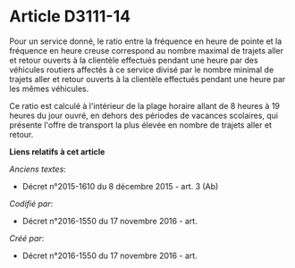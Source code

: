 # Article D3111-14

Pour un service donné, le ratio entre la fréquence en heure de pointe et la fréquence en heure creuse correspond au nombre
maximal de trajets aller et retour ouverts à la clientèle effectués pendant une heure par des véhicules routiers affectés à
ce service divisé par le nombre minimal de trajets aller et retour ouverts à la clientèle effectués pendant une heure par les
mêmes véhicules.

Ce ratio est calculé à l'intérieur de la plage horaire allant de 8 heures à 19 heures du jour ouvré, en dehors des périodes
de vacances scolaires, qui présente l'offre de transport la plus élevée en nombre de trajets aller et retour.

**Liens relatifs à cet article**

_Anciens textes_:

  - Décret n°2015-1610 du 8 décembre 2015 - art. 3 (Ab)

_Codifié par_:

  - Décret n°2016-1550 du 17 novembre 2016 - art.

_Créé par_:

  - Décret n°2016-1550 du 17 novembre 2016 - art.
